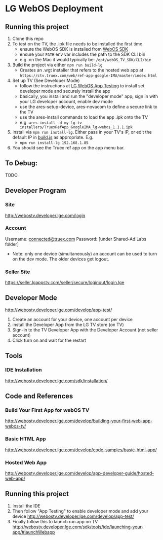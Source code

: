 # LG WebOS Deployment  

## Running this project
1. Clone this repo
1. To test on the TV, the .ipk file needs to be installed the first time.
   - ensure the WebOS SDK is installed from [WebOS SDK](http://webostv.developer.lge.com/sdk/download/download-sdk/)
   - ensure your `PATH` env var includes the path to the SDK CLI bin
   - e.g. on the Mac it would typically be: `/opt/webOS_TV_SDK/CLI/bin`
1. Build the project via either `npm run build-lg`
   * Creates an .wgt installer that refers to the hosted web app at `https://ctv.truex.com/web/ref-app-google-IMA/master/index.html`
1. Set up TV (See Developer Mode)
   - follow the instructions at [LG WebOS App Testing](http://webostv.developer.lge.com/develop/app-test/) to install set developer mode and securely install the app
   - basically, you install and run the "developer mode" app, sign in with your LG developer account, enable dev mode
   - use the ares-setup-device, ares-novacom to define a secure link to the TV
   - use the ares-install commands to load the app .ipk onto the TV
   - e.g. `ares-install -d my-lg-tv installers/TruexRefApp_GoogleIMA_lg-webos_1.1.1.ipk`
1. Install via `npm run install-lg`. Either pass in your TV's IP, or edit the default IP in [build.js](./builder.js) as appropriate. E.g.
   * `npm run install-lg 192.168.1.85`
1. You should see the Truex ref app on the app menu bar.

## To Debug:
TODO

## Developer Program
### Site
http://webostv.developer.lge.com/login

### Account 
Username: connected@truex.com
Password: [under Shared-Ad Labs folder] 
* Note: only one device (simultaneously) an account can be used to turn on the dev mode. The older devices get logout.

### Seller Site
https://seller.lgappstv.com/seller/secure/loginout/login.lge

## Developer Mode
http://webostv.developer.lge.com/develop/app-test/
1. Create an account for your device, one account per device
1. install the Developer App from the LG TV store (on TV)
1. Sign-in to the TV Developer App with the Developer Account (not seller account)
1. Click turn on and wait for the restart

## Tools
### IDE Installation
http://webostv.developer.lge.com/sdk/installation/

## Code and References
### Build Your First App for webOS TV
http://webostv.developer.lge.com/develop/building-your-first-web-app-webos-tv/

### Basic HTML App
http://webostv.developer.lge.com/develop/code-samples/basic-html-app/

### Hosted Web App
http://webostv.developer.lge.com/develop/app-developer-guide/hosted-web-app/

## Running this project
1. Install the IDE
1. Then follow "App Testing" to enable developer mode and add your device
http://webostv.developer.lge.com/develop/app-test/ 
1. Finally follow this to launch run app on TV
http://webostv.developer.lge.com/sdk/tools/ide/launching-your-app/#launchWebapp
